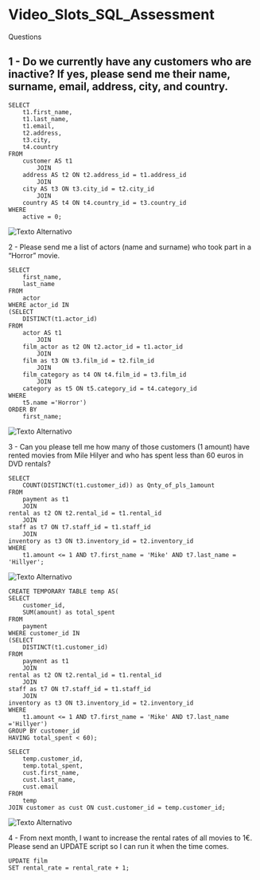 # Video_Slots_SQL_Assessment

Questions

## 1 -	Do we currently have any customers who are inactive? If yes, please send me their name, surname, email, address, city, and country.
```
SELECT 
    t1.first_name,
    t1.last_name,
    t1.email,
    t2.address,
    t3.city,
    t4.country
FROM
    customer AS t1
        JOIN
    address AS t2 ON t2.address_id = t1.address_id
        JOIN
    city AS t3 ON t3.city_id = t2.city_id
        JOIN
    country AS t4 ON t4.country_id = t3.country_id
WHERE
    active = 0;
```
![Texto Alternativo](https://github.com/yurivlk/Video_Slots_SQL_Assessment/blob/main/Question%201.png?raw=true)

2 - Please send me a list of actors (name and surname) who took part in a “Horror” movie.
```
SELECT 
    first_name,
    last_name
FROM 
	actor
WHERE actor_id IN
(SELECT
	DISTINCT(t1.actor_id)
FROM 
	actor AS t1
		JOIN
	film_actor as t2 ON t2.actor_id = t1.actor_id
		JOIN
	film as t3 ON t3.film_id = t2.film_id
		JOIN
	film_category as t4 ON t4.film_id = t3.film_id
		JOIN
	category as t5 ON t5.category_id = t4.category_id
WHERE
	t5.name ='Horror')
ORDER BY
	first_name;
```
![Texto Alternativo](https://github.com/yurivlk/Video_Slots_SQL_Assessment/blob/main/images/Question%202.png?raw=true)

3 - Can you please tell me how many of those customers (1 amount) have rented movies from Mile Hilyer and who has spent less than 60 euros in DVD rentals?

```
SELECT
	COUNT(DISTINCT(t1.customer_id)) as Qnty_of_pls_1amount
FROM
	payment as t1
	JOIN 
rental as t2 ON t2.rental_id = t1.rental_id
	JOIN 
staff as t7 ON t7.staff_id = t1.staff_id
	JOIN
inventory as t3 ON t3.inventory_id = t2.inventory_id
WHERE 
	t1.amount <= 1 AND t7.first_name = 'Mike' AND t7.last_name = 'Hillyer';
```
![Texto Alternativo](https://github.com/yurivlk/Video_Slots_SQL_Assessment/blob/main/images/Question%203.png?raw=true)

```
CREATE TEMPORARY TABLE temp AS(
SELECT 
	customer_id,
    SUM(amount) as total_spent
FROM
	payment 
WHERE customer_id IN
(SELECT
	DISTINCT(t1.customer_id)
FROM
	payment as t1
	JOIN 
rental as t2 ON t2.rental_id = t1.rental_id
	JOIN 
staff as t7 ON t7.staff_id = t1.staff_id
	JOIN
inventory as t3 ON t3.inventory_id = t2.inventory_id
WHERE 
	t1.amount <= 1 AND t7.first_name = 'Mike' AND t7.last_name ='Hillyer')
GROUP BY customer_id
HAVING total_spent < 60);

SELECT 
	temp.customer_id,
    temp.total_spent,
    cust.first_name,
    cust.last_name,
    cust.email
FROM
	temp
JOIN customer as cust ON cust.customer_id = temp.customer_id;
```
![Texto Alternativo](https://github.com/yurivlk/Video_Slots_SQL_Assessment/blob/main/images/Question%203b.png?raw=true)

4 - From next month, I want to increase the rental rates of all movies to 1€. Please send an UPDATE script so I can run it when the time comes.
```
UPDATE film 
SET rental_rate = rental_rate + 1;
```


